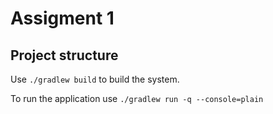 # Assigment 1

## Project structure
Use `./gradlew build` to build the system. 

To run the application use `./gradlew run -q --console=plain`
